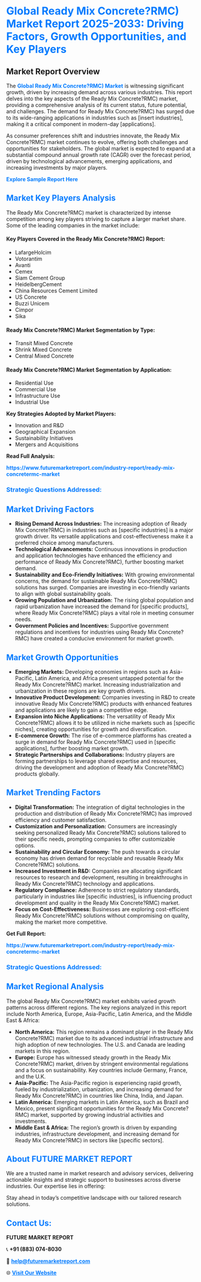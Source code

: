 <h1 style="color: #007BFF;">Global Ready Mix Concrete?RMC) Market Report 2025-2033: Driving Factors, Growth Opportunities, and Key Players</h1>

<section id="overview">
<h2>Market Report Overview</h2>
<p>The <a href="https://www.futuremarketreport.com/industry-report/ready-mix-concretermc-market" style="color: #007BFF; text-decoration: none;"><strong>Global Ready Mix Concrete?RMC) Market</strong></a> is witnessing significant growth, driven by increasing demand across various industries. This report delves into the key aspects of the Ready Mix Concrete?RMC) market, providing a comprehensive analysis of its current status, future potential, and challenges. The demand for Ready Mix Concrete?RMC) has surged due to its wide-ranging applications in industries such as [insert industries], making it a critical component in modern-day [applications].</p>
<p>As consumer preferences shift and industries innovate, the Ready Mix Concrete?RMC) market continues to evolve, offering both challenges and opportunities for stakeholders. The global market is expected to expand at a substantial compound annual growth rate (CAGR) over the forecast period, driven by technological advancements, emerging applications, and increasing investments by major players.</p>
</section>

<section id="overview">
<p><a href="https://www.futuremarketreport.com/request-sample/reportId=115003" style="color: #007BFF; text-decoration: none;"><strong>Explore Sample Report Here</strong></a></p>
</section>

<section id="key-players">
<h2 style="color: #007BFF;">Market Key Players Analysis</h2>
<p>The Ready Mix Concrete?RMC) market is characterized by intense competition among key players striving to capture a larger market share. Some of the leading companies in the market include:</p>
<h4>Key Players Covered in the Ready Mix Concrete?RMC) Report:</h4>
<ul><li>LafargeHolcim</li><li>Votorantim</li><li>Avanti</li><li>Cemex</li><li>Siam Cement Group</li><li>HeidelbergCement</li><li>China Resources Cement Limited</li><li>US Concrete</li><li>Buzzi Unicem</li><li>Cimpor</li><li>Sika</li></ul>
<h4>Ready Mix Concrete?RMC) Market Segmentation by Type:</h4>
<ul><li>Transit Mixed Concrete</li><li>Shrink Mixed Concrete</li><li>Central Mixed Concrete</li></ul>

<h4>Ready Mix Concrete?RMC) Market Segmentation by Application:</h4>
<ul><li>Residential Use</li><li>Commercial Use</li><li>Infrastructure Use</li><li>Industrial Use</li></ul>
<p><strong>Key Strategies Adopted by Market Players:</strong></p>
<ul>
<li>Innovation and R&D</li>
<li>Geographical Expansion</li>
<li>Sustainability Initiatives</li>
<li>Mergers and Acquisitions</li>
</ul>
</section>

<section>
<p><strong>Read Full Analysis: </strong></p><a href="https://www.futuremarketreport.com/industry-report/ready-mix-concretermc-market" style="color: #007BFF; text-decoration: none;"><strong>https://www.futuremarketreport.com/industry-report/ready-mix-concretermc-market</strong></a>
<h3 style="color: #007BFF;">Strategic Questions Addressed:</h3>
</section>

<section id="driving-factors">
<h2 style="color: #007BFF;">Market Driving Factors</h2>
<ul>
<li><strong>Rising Demand Across Industries:</strong> The increasing adoption of Ready Mix Concrete?RMC) in industries such as [specific industries] is a major growth driver. Its versatile applications and cost-effectiveness make it a preferred choice among manufacturers.</li>
<li><strong>Technological Advancements:</strong> Continuous innovations in production and application technologies have enhanced the efficiency and performance of Ready Mix Concrete?RMC), further boosting market demand.</li>
<li><strong>Sustainability and Eco-Friendly Initiatives:</strong> With growing environmental concerns, the demand for sustainable Ready Mix Concrete?RMC) solutions has surged. Companies are investing in eco-friendly variants to align with global sustainability goals.</li>
<li><strong>Growing Population and Urbanization:</strong> The rising global population and rapid urbanization have increased the demand for [specific products], where Ready Mix Concrete?RMC) plays a vital role in meeting consumer needs.</li>
<li><strong>Government Policies and Incentives:</strong> Supportive government regulations and incentives for industries using Ready Mix Concrete?RMC) have created a conducive environment for market growth.</li>
</ul>
</section>

<section id="growth-opportunities">
<h2 style="color: #007BFF;">Market Growth Opportunities</h2>
<ul>
<li><strong>Emerging Markets:</strong> Developing economies in regions such as Asia-Pacific, Latin America, and Africa present untapped potential for the Ready Mix Concrete?RMC) market. Increasing industrialization and urbanization in these regions are key growth drivers.</li>
<li><strong>Innovative Product Development:</strong> Companies investing in R&D to create innovative Ready Mix Concrete?RMC) products with enhanced features and applications are likely to gain a competitive edge.</li>
<li><strong>Expansion into Niche Applications:</strong> The versatility of Ready Mix Concrete?RMC) allows it to be utilized in niche markets such as [specific niches], creating opportunities for growth and diversification.</li>
<li><strong>E-commerce Growth:</strong> The rise of e-commerce platforms has created a surge in demand for Ready Mix Concrete?RMC) used in [specific applications], further boosting market growth.</li>
<li><strong>Strategic Partnerships and Collaborations:</strong> Industry players are forming partnerships to leverage shared expertise and resources, driving the development and adoption of Ready Mix Concrete?RMC) products globally.</li>
</ul>
</section>

<section id="trending-factors">
<h2 style="color: #007BFF;">Market Trending Factors</h2>
<ul>
<li><strong>Digital Transformation:</strong> The integration of digital technologies in the production and distribution of Ready Mix Concrete?RMC) has improved efficiency and customer satisfaction.</li>
<li><strong>Customization and Personalization:</strong> Consumers are increasingly seeking personalized Ready Mix Concrete?RMC) solutions tailored to their specific needs, prompting companies to offer customizable options.</li>
<li><strong>Sustainability and Circular Economy:</strong> The push towards a circular economy has driven demand for recyclable and reusable Ready Mix Concrete?RMC) solutions.</li>
<li><strong>Increased Investment in R&D:</strong> Companies are allocating significant resources to research and development, resulting in breakthroughs in Ready Mix Concrete?RMC) technology and applications.</li>
<li><strong>Regulatory Compliance:</strong> Adherence to strict regulatory standards, particularly in industries like [specific industries], is influencing product development and quality in the Ready Mix Concrete?RMC) market.</li>
<li><strong>Focus on Cost-Effectiveness:</strong> Businesses are exploring cost-efficient Ready Mix Concrete?RMC) solutions without compromising on quality, making the market more competitive.</li>
</ul>
</section>

<section>
<p><strong>Get Full Report: </strong></p><a href="https://www.futuremarketreport.com/industry-report/ready-mix-concretermc-market" style="color: #007BFF; text-decoration: none;"><strong>https://www.futuremarketreport.com/industry-report/ready-mix-concretermc-market</strong></a>
<h3 style="color: #007BFF;">Strategic Questions Addressed:</h3>
</section>


<section id="regional-analysis">
<h2 style="color: #007BFF;">Market Regional Analysis</h2>
<p>The global Ready Mix Concrete?RMC) market exhibits varied growth patterns across different regions. The key regions analyzed in this report include North America, Europe, Asia-Pacific, Latin America, and the Middle East & Africa:</p>
<ul>
<li><strong>North America:</strong> This region remains a dominant player in the Ready Mix Concrete?RMC) market due to its advanced industrial infrastructure and high adoption of new technologies. The U.S. and Canada are leading markets in this region.</li>
<li><strong>Europe:</strong> Europe has witnessed steady growth in the Ready Mix Concrete?RMC) market, driven by stringent environmental regulations and a focus on sustainability. Key countries include Germany, France, and the U.K.</li>
<li><strong>Asia-Pacific:</strong> The Asia-Pacific region is experiencing rapid growth, fueled by industrialization, urbanization, and increasing demand for Ready Mix Concrete?RMC) in countries like China, India, and Japan.</li>
<li><strong>Latin America:</strong> Emerging markets in Latin America, such as Brazil and Mexico, present significant opportunities for the Ready Mix Concrete?RMC) market, supported by growing industrial activities and investments.</li>
<li><strong>Middle East & Africa:</strong> The region’s growth is driven by expanding industries, infrastructure development, and increasing demand for Ready Mix Concrete?RMC) in sectors like [specific sectors].</li>
</ul>
</section>

<footer>
<h2 style="color: #007BFF;">About FUTURE MARKET REPORT</h2>
<p>We are a trusted name in market research and advisory services, delivering actionable insights and strategic support to businesses across diverse industries. Our expertise lies in offering:</p>

<p>Stay ahead in today’s competitive landscape with our tailored research solutions.</p>

<h2 style="color: #007BFF;">Contact Us:</h2>
<p><strong>FUTURE MARKET REPORT</strong></p>
<p>📞 <strong>+91 (883) 074-8030</strong></p>
<p>📧 <strong><a href="mailto:help@futuremarketreport.com" style="color: #007BFF;">help@futuremarketreport.com</a></strong></p>
<p>🌐 <strong><a href="https://www.futuremarketreport.com/" style="color: #007BFF;">Visit Our Website</a></strong></p>
</footer>